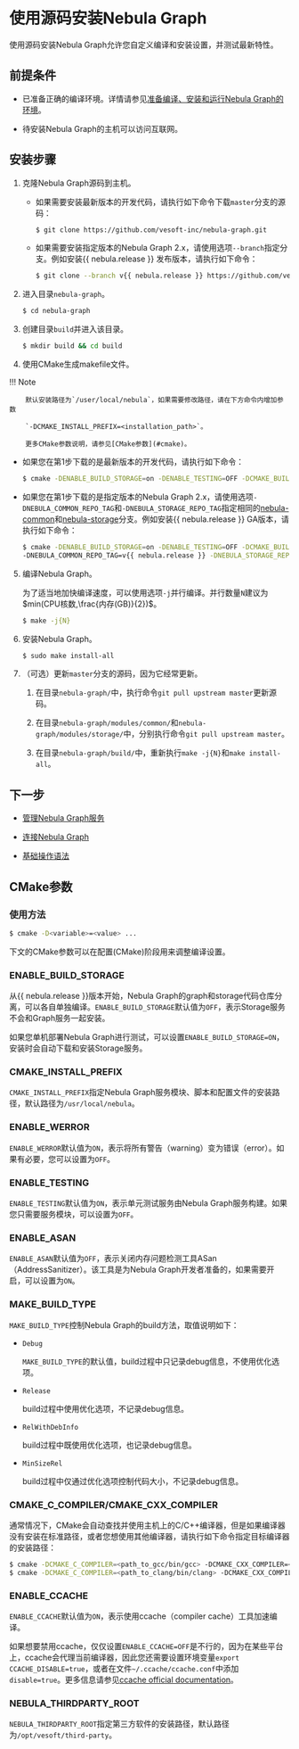 # 使用源码安装Nebula Graph

使用源码安装Nebula Graph允许您自定义编译和安装设置，并测试最新特性。

## 前提条件

- 已准备正确的编译环境。详情请参见[准备编译、安装和运行Nebula Graph的环境](../1.resource-preparations.md)。

- 待安装Nebula Graph的主机可以访问互联网。

## 安装步骤

1. 克隆Nebula Graph源码到主机。

   - 如果需要安装最新版本的开发代码，请执行如下命令下载`master`分支的源码：

      ```bash
      $ git clone https://github.com/vesoft-inc/nebula-graph.git
      ```

   - 如果需要安装指定版本的Nebula Graph 2.x，请使用选项`--branch`指定分支。例如安装{{ nebula.release }} 发布版本，请执行如下命令：

      ```bash
      $ git clone --branch v{{ nebula.release }} https://github.com/vesoft-inc/nebula-graph.git
      ```

2. 进入目录`nebula-graph`。

   ```bash
   $ cd nebula-graph
   ```

3. 创建目录`build`并进入该目录。

   ```bash
   $ mkdir build && cd build
   ```

4. 使用CMake生成makefile文件。

  !!! Note

        默认安装路径为`/user/local/nebula`，如果需要修改路径，请在下方命令内增加参数

        `-DCMAKE_INSTALL_PREFIX=<installation_path>`。
        
        更多CMake参数说明，请参见[CMake参数](#cmake)。

   - 如果您在第1步下载的是最新版本的开发代码，请执行如下命令：

      ```bash
      $ cmake -DENABLE_BUILD_STORAGE=on -DENABLE_TESTING=OFF -DCMAKE_BUILD_TYPE=Release ..
      ```

   - 如果您在第1步下载的是指定版本的Nebula Graph 2.x，请使用选项`-DNEBULA_COMMON_REPO_TAG`和`-DNEBULA_STORAGE_REPO_TAG`指定相同的[nebula-common](https://github.com/vesoft-inc/nebula-common)和[nebula-storage](https://github.com/vesoft-inc/nebula-storage)分支。例如安装{{ nebula.release }} GA版本，请执行如下命令：

      ```bash
      $ cmake -DENABLE_BUILD_STORAGE=on -DENABLE_TESTING=OFF -DCMAKE_BUILD_TYPE=Release \
      -DNEBULA_COMMON_REPO_TAG=v{{ nebula.release }} -DNEBULA_STORAGE_REPO_TAG=v{{ nebula.release }} ..
      ```

5. 编译Nebula Graph。

   为了适当地加快编译速度，可以使用选项`-j`并行编译。并行数量`N`建议为$min(CPU核数,\frac{内存(GB)}{2})$。

   ```bash
   $ make -j{N}
   ```

6. 安装Nebula Graph。

   ```bash
   $ sudo make install-all
   ```

7. （可选）更新`master`分支的源码，因为它经常更新。

   1. 在目录`nebula-graph/`中，执行命令`git pull upstream master`更新源码。

   2. 在目录`nebula-graph/modules/common/`和`nebula-graph/modules/storage/`中，分别执行命令`git pull upstream master`。

   3. 在目录`nebula-graph/build/`中，重新执行`make -j{N}`和`make install-all`。

## 下一步

- [管理Nebula Graph服务](../../2.quick-start/5.start-stop-service.md)

- [连接Nebula Graph](../../2.quick-start/3.connect-to-nebula-graph.md)

- [基础操作语法](../../2.quick-start/4.nebula-graph-crud.md)

## CMake参数

### 使用方法

```bash
$ cmake -D<variable>=<value> ...
```

下文的CMake参数可以在配置(CMake)阶段用来调整编译设置。

### ENABLE_BUILD_STORAGE

从{{ nebula.release }}版本开始，Nebula Graph的graph和storage代码仓库分离，可以各自单独编译。`ENABLE_BUILD_STORAGE`默认值为`OFF`，表示Storage服务不会和Graph服务一起安装。

如果您单机部署Nebula Graph进行测试，可以设置`ENABLE_BUILD_STORAGE=ON`，安装时会自动下载和安装Storage服务。

### CMAKE_INSTALL_PREFIX

`CMAKE_INSTALL_PREFIX`指定Nebula Graph服务模块、脚本和配置文件的安装路径，默认路径为`/usr/local/nebula`。

### ENABLE_WERROR

`ENABLE_WERROR`默认值为`ON`，表示将所有警告（warning）变为错误（error）。如果有必要，您可以设置为`OFF`。

### ENABLE_TESTING

`ENABLE_TESTING`默认值为`ON`，表示单元测试服务由Nebula Graph服务构建。如果您只需要服务模块，可以设置为`OFF`。

### ENABLE_ASAN

`ENABLE_ASAN`默认值为`OFF`，表示关闭内存问题检测工具ASan（AddressSanitizer）。该工具是为Nebula Graph开发者准备的，如果需要开启，可以设置为`ON`。

### MAKE_BUILD_TYPE

`MAKE_BUILD_TYPE`控制Nebula Graph的build方法，取值说明如下：

- `Debug`

   `MAKE_BUILD_TYPE`的默认值，build过程中只记录debug信息，不使用优化选项。

- `Release`

   build过程中使用优化选项，不记录debug信息。

- `RelWithDebInfo`

   build过程中既使用优化选项，也记录debug信息。

- `MinSizeRel`

   build过程中仅通过优化选项控制代码大小，不记录debug信息。

### CMAKE_C_COMPILER/CMAKE_CXX_COMPILER

通常情况下，CMake会自动查找并使用主机上的C/C++编译器，但是如果编译器没有安装在标准路径，或者您想使用其他编译器，请执行如下命令指定目标编译器的安装路径：

```bash
$ cmake -DCMAKE_C_COMPILER=<path_to_gcc/bin/gcc> -DCMAKE_CXX_COMPILER=<path_to_gcc/bin/g++> ..
$ cmake -DCMAKE_C_COMPILER=<path_to_clang/bin/clang> -DCMAKE_CXX_COMPILER=<path_to_clang/bin/clang++> ..
```

### ENABLE_CCACHE

`ENABLE_CCACHE`默认值为`ON`，表示使用ccache（compiler cache）工具加速编译。

如果想要禁用ccache，仅仅设置`ENABLE_CCACHE=OFF`是不行的，因为在某些平台上，ccache会代理当前编译器，因此您还需要设置环境变量`export CCACHE_DISABLE=true`，或者在文件`~/.ccache/ccache.conf`中添加`disable=true`。更多信息请参见[ccache official documentation](https://ccache.dev/manual/3.7.6.html)。

### NEBULA_THIRDPARTY_ROOT

`NEBULA_THIRDPARTY_ROOT`指定第三方软件的安装路径，默认路径为`/opt/vesoft/third-party`。
